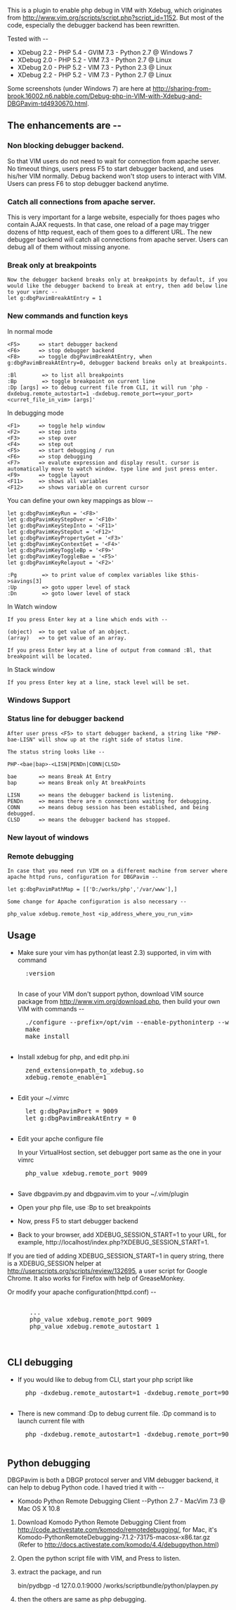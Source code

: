 This is a plugin to enable php debug in VIM with Xdebug, which originates from http://www.vim.org/scripts/script.php?script_id=1152.
But most of the code, especially the debugger backend has been rewritten.

Tested with --
* XDebug 2.2 - PHP 5.4 - GVIM 7.3 - Python 2.7 @ Windows 7
* XDebug 2.0 - PHP 5.2 - VIM 7.3  - Python 2.7 @ Linux
* XDebug 2.0 - PHP 5.2 - VIM 7.3  - Python 2.3 @ Linux
* XDebug 2.2 - PHP 5.2 - VIM 7.3  - Python 2.7 @ Linux

Some screenshots (under Windows 7) are here at http://sharing-from-brook.16002.n6.nabble.com/Debug-php-in-VIM-with-Xdebug-and-DBGPavim-td4930670.html.

## The enhancements are --

### Non blocking debugger backend.
So that VIM users do not need to wait for connection from apache server. No timeout things, users press F5 to start debugger backend, and uses his/her VIM normally. Debug backend won't stop users to interact with VIM. Users can press F6 to stop debugger backend anytime.

### Catch all connections from apache server.
This is very important for a large website, especially for thoes pages who contain AJAX requests. In that case, one reload of a page may trigger dozens of http request, each of them goes to a different URL. The new debugger backend will catch all connections from apache server. Users can debug all of them without missing anyone.

### Break only at breakpoints

    Now the debugger backend breaks only at breakpoints by default, if you would like the debugger backend to break at entry, then add below line to your vimrc --
    let g:dbgPavimBreakAtEntry = 1

### New commands and function keys

In normal mode

    <F5>      => start debugger backend
    <F6>      => stop debugger backend
    <F8>      => toggle dbgPavimBreakAtEntry, when g:dbgPavimBreakAtEntry=0, debugger backend breaks only at breakpoints.

    :Bl        => to list all breakpoints
    :Bp        => toggle breakpoint on current line
    :Dp [args] => to debug current file from CLI, it will run 'php -dxdebug.remote_autostart=1 -dxdebug.remote_port=<your_port> <curret_file_in_vim> [args]'

In debugging mode

    <F1>      => toggle help window
    <F2>      => step into
    <F3>      => step over
    <F4>      => step out
    <F5>      => start debugging / run
    <F6>      => stop debugging
    <F7>      => evalute expression and display result. cursor is automatically move to watch window. type line and just press enter.
    <F9>      => toggle layout
    <F11>     => shows all variables
    <F12>     => shows variable on current cursor

You can define your own key mappings as blow --

    let g:dbgPavimKeyRun = '<F8>'
    let g:dbgPavimKeyStepOver = '<F10>'
    let g:dbgPavimKeyStepInto = '<F11>'
    let g:dbgPavimKeyStepOut = '<F12>'
    let g:dbgPavimKeyPropertyGet = '<F3>'
    let g:dbgPavimKeyContextGet = '<F4>'
    let g:dbgPavimKeyToggleBp = '<F9>'
    let g:dbgPavimKeyToggleBae = '<F5>'
    let g:dbgPavimKeyRelayout = '<F2>'

    :Pg        => to print value of complex variables like $this->savings[3]
    :Up        => goto upper level of stack
    :Dn        => goto lower level of stack

In Watch window

    If you press Enter key at a line which ends with --

    (object)  => to get value of an object.
    (array)   => to get value of an array.

    If you press Enter key at a line of output from command :Bl, that breakpoint will be located.

In Stack window

    If you press Enter key at a line, stack level will be set.

### Windows Support

### Status line for debugger backend

    After user press <F5> to start debugger backend, a string like "PHP-bae-LISN" will show up at the right side of status line.

    The status string looks like --

    PHP-<bae|bap>-<LISN|PENDn|CONN|CLSD>

    bae       => means Break At Entry
    bap       => means Break only At breakPoints

    LISN      => means the debugger backend is listening.
    PENDn     => means there are n connections waiting for debugging.
    CONN      => means debug session has been established, and being debugged.
    CLSD      => means the debugger backend has stopped.

### New layout of windows

### Remote debugging

    In case that you need run VIM on a different machine from server where apache httpd runs, configuration for DBGPavim --

    let g:dbgPavimPathMap = [['D:/works/php','/var/www'],]

    Some change for Apache configuration is also necessary --

    php_value xdebug.remote_host <ip_address_where_you_run_vim>

## Usage

* Make sure your vim has python(at least 2.3) supported, in vim with command

    <pre>
    :version
    </pre>

    In case of your VIM don't support python, download VIM source package from http://www.vim.org/download.php, then build your own VIM with commands --

    <pre>
    ./configure --prefix=/opt/vim --enable-pythoninterp --with-python-config-dir=/usr/lib/python2.4/config
    make
    make install
    </pre>

* Install xdebug for php, and edit php.ini

    <pre>
    zend_extension=path_to_xdebug.so
    xdebug.remote_enable=1
    </pre>

* Edit your ~/.vimrc

    <pre>
    let g:dbgPavimPort = 9009
    let g:dbgPavimBreakAtEntry = 0
    </pre>

* Edit your apche configure file

    In your VirtualHost section, set debugger port same as the one in your vimrc

    <pre>
    php_value xdebug.remote_port 9009
    </pre>

* Save dbgpavim.py and dbgpavim.vim to your ~/.vim/plugin

* Open your php file, use :Bp to set breakpoints

* Now, press F5 to start debugger backend

* Back to your browser, add XDEBUG_SESSION_START=1 to your URL, for example, http://localhost/index.php?XDEBUG_SESSION_START=1.

If you are tied of adding XDEBUG_SESSION_START=1 in query string, there is a XDEBUG_SESSION helper at http://userscripts.org/scripts/review/132695, a user script for Google Chrome. It also works for Firefox with help of GreaseMonkey.

Or modify your apache configuration(httpd.conf) --

  <pre>
  <VirtualHost>
      ...
      php_value xdebug.remote_port 9009
      php_value xdebug.remote_autostart 1
  </VirtualHost>
  </pre>

## CLI debugging

* If you would like to debug from CLI, start your php script like

    <pre>
    php -dxdebug.remote_autostart=1 -dxdebug.remote_port=9009 test.php
    </pre>

* There is new command :Dp to debug current file. :Dp command is to launch current file with

    <pre>
    php -dxdebug.remote_autostart=1 -dxdebug.remote_port=9009
    </pre>

## Python debugging
DBGPavim is both a DBGP protocol server and VIM debugger backend, it can help to debug Python code.
I haved tried it with --
* Komodo Python Remote Debugging Client --Python 2.7 - MacVim 7.3 @ Mac OS X 10.8

1. Download Komodo Python Remote Debugging Client from http://code.activestate.com/komodo/remotedebugging/, for Mac, it's Komodo-PythonRemoteDebugging-7.1.2-73175-macosx-x86.tar.gz (Refer to http://docs.activestate.com/komodo/4.4/debugpython.html)

2. Open the python script file with VIM, and Press <F5> to listen.

3. extract the package, and run

    bin/pydbgp -d 127.0.0.1:9000 /works/scriptbundle/python/playpen.py

4. then the others are same as php debugging.
